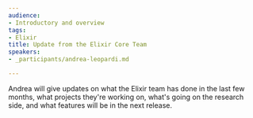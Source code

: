 ```yaml
---
audience:
- Introductory and overview
tags:
- Elixir
title: Update from the Elixir Core Team
speakers:
- _participants/andrea-leopardi.md

---
```

Andrea will give updates on what the Elixir team has done in the last few months, what projects they're working on, what's going on the research side, and what features will be in the next release.